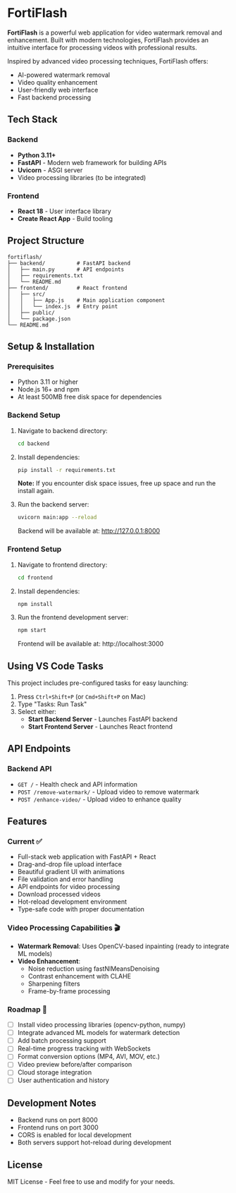 # FortiFlash

**FortiFlash** is a powerful web application for video watermark removal and enhancement. Built with modern technologies, FortiFlash provides an intuitive interface for processing videos with professional results.

Inspired by advanced video processing techniques, FortiFlash offers:
- AI-powered watermark removal
- Video quality enhancement
- User-friendly web interface
- Fast backend processing

## Tech Stack

### Backend
- **Python 3.11+**
- **FastAPI** - Modern web framework for building APIs
- **Uvicorn** - ASGI server
- Video processing libraries (to be integrated)

### Frontend
- **React 18** - User interface library
- **Create React App** - Build tooling

## Project Structure
```
fortiflash/
├── backend/          # FastAPI backend
│   ├── main.py       # API endpoints
│   ├── requirements.txt
│   └── README.md
├── frontend/         # React frontend
│   ├── src/
│   │   ├── App.js    # Main application component
│   │   └── index.js  # Entry point
│   ├── public/
│   └── package.json
└── README.md
```

## Setup & Installation

### Prerequisites
- Python 3.11 or higher
- Node.js 16+ and npm
- At least 500MB free disk space for dependencies

### Backend Setup
1. Navigate to backend directory:
   ```bash
   cd backend
   ```
2. Install dependencies:
   ```bash
   pip install -r requirements.txt
   ```
   **Note:** If you encounter disk space issues, free up space and run the install again.
   
3. Run the backend server:
   ```bash
   uvicorn main:app --reload
   ```
   Backend will be available at: http://127.0.0.1:8000

### Frontend Setup
1. Navigate to frontend directory:
   ```bash
   cd frontend
   ```
2. Install dependencies:
   ```bash
   npm install
   ```
3. Run the frontend development server:
   ```bash
   npm start
   ```
   Frontend will be available at: http://localhost:3000

## Using VS Code Tasks
This project includes pre-configured tasks for easy launching:
1. Press `Ctrl+Shift+P` (or `Cmd+Shift+P` on Mac)
2. Type "Tasks: Run Task"
3. Select either:
   - **Start Backend Server** - Launches FastAPI backend
   - **Start Frontend Server** - Launches React frontend

## API Endpoints

### Backend API
- `GET /` - Health check and API information
- `POST /remove-watermark/` - Upload video to remove watermark
- `POST /enhance-video/` - Upload video to enhance quality

## Features

### Current ✅
- Full-stack web application with FastAPI + React
- Drag-and-drop file upload interface
- Beautiful gradient UI with animations
- File validation and error handling
- API endpoints for video processing
- Download processed videos
- Hot-reload development environment
- Type-safe code with proper documentation

### Video Processing Capabilities 🎬
- **Watermark Removal**: Uses OpenCV-based inpainting (ready to integrate ML models)
- **Video Enhancement**: 
  - Noise reduction using fastNlMeansDenoising
  - Contrast enhancement with CLAHE
  - Sharpening filters
  - Frame-by-frame processing

### Roadmap 🚀
- [ ] Install video processing libraries (opencv-python, numpy)
- [ ] Integrate advanced ML models for watermark detection
- [ ] Add batch processing support
- [ ] Real-time progress tracking with WebSockets
- [ ] Format conversion options (MP4, AVI, MOV, etc.)
- [ ] Video preview before/after comparison
- [ ] Cloud storage integration
- [ ] User authentication and history

## Development Notes
- Backend runs on port 8000
- Frontend runs on port 3000
- CORS is enabled for local development
- Both servers support hot-reload during development

## License
MIT License - Feel free to use and modify for your needs.
